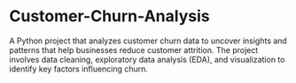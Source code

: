 # Customer-Churn-Analysis
A Python project that analyzes customer churn data to uncover insights and patterns that help businesses reduce customer attrition.   The project involves data cleaning, exploratory data analysis (EDA), and visualization to identify key factors influencing churn.
